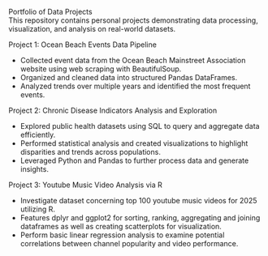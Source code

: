 Portfolio of Data Projects  
This repository contains personal projects demonstrating data processing, visualization, and analysis on real-world datasets.

Project 1: Ocean Beach Events Data Pipeline
* Collected event data from the Ocean Beach Mainstreet Association website using web scraping with BeautifulSoup.
* Organized and cleaned data into structured Pandas DataFrames.
* Analyzed trends over multiple years and identified the most frequent events.

Project 2: Chronic Disease Indicators Analysis and Exploration
* Explored public health datasets using SQL to query and aggregate data efficiently.
* Performed statistical analysis and created visualizations to highlight disparities and trends across populations.
* Leveraged Python and Pandas to further process data and generate insights.

Project 3: Youtube Music Video Analysis via R   
* Investigate dataset concerning top 100 youtube music videos for 2025 utilizing R. 
* Features dplyr and ggplot2 for sorting, ranking, aggregating and joining dataframes as well as creating scatterplots for visualization.
* Perform basic linear regression analysis to examine potential correlations between channel popularity and video performance.
